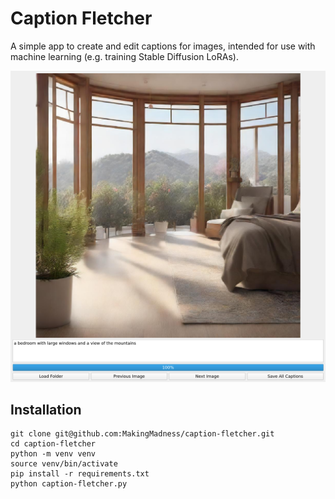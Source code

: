 # Caption Fletcher

A simple app to create and edit captions for images, intended for use with machine learning (e.g. training Stable Diffusion LoRAs).

![Caption Fletcher Screenshot](https://github.com/MakingMadness/caption-fletcher/blob/main/images/screenshot.png?raw=true)

## Installation

```
git clone git@github.com:MakingMadness/caption-fletcher.git
cd caption-fletcher
python -m venv venv
source venv/bin/activate
pip install -r requirements.txt
python caption-fletcher.py
```